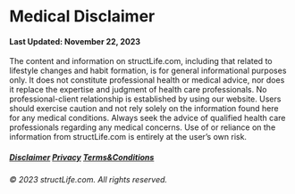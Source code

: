 # Medical Disclaimer

#### Last Updated: November 22, 2023

The content and information on structLife.com, including that related to lifestyle changes and habit formation, is for general informational purposes only. It does not constitute professional health or medical advice, nor does it replace the expertise and judgment of health care professionals. No professional-client relationship is established by using our website. Users should exercise caution and not rely solely on the information found here for any medical conditions. Always seek the advice of qualified health care professionals regarding any medical concerns. Use of or reliance on the information from structLife.com is entirely at the user’s own risk.

##### [Disclaimer](/#/about-disclaimer)  [Privacy](/#/about-privacy-policy)  [Terms&Conditions](/#/about-terms-conditions)

###### © 2023 structLife.com. All rights reserved.